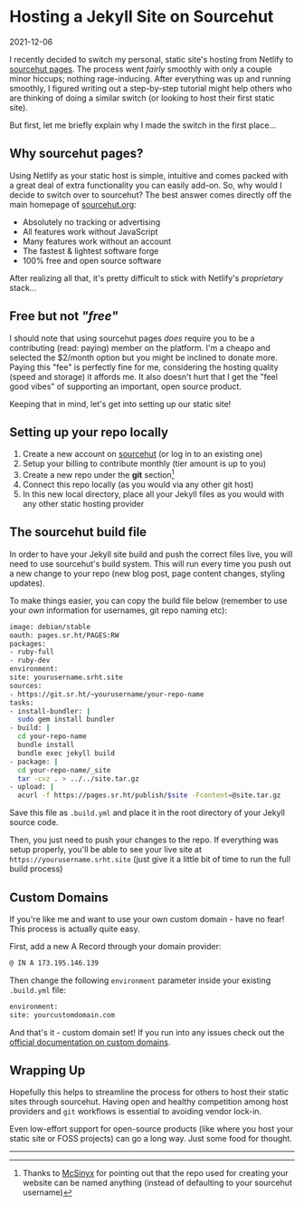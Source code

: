 # Hosting a Jekyll Site on Sourcehut

2021-12-06

I recently decided to switch my personal, static site's hosting from Netlify to [sourcehut pages](https://srht.site). The process went *fairly* smoothly with only a couple minor hiccups; nothing rage-inducing. After everything was up and running smoothly, I figured writing out a step-by-step tutorial might help others who are thinking of doing a similar switch (or looking to host their first static site).

But first, let me briefly explain why I made the switch in the first place...

## Why sourcehut pages?

Using Netlify as your static host is simple, intuitive and comes packed with a great deal of extra functionality you can easily add-on. So, why would I decide to switch over to sourcehut? The best answer comes directly off the main homepage of [sourcehut.org](https://sourcehut.org):

- Absolutely no tracking or advertising
- All features work without JavaScript
- Many features work without an account
- The fastest & lightest software forge
- 100% free and open source software

After realizing all that, it's pretty difficult to stick with Netlify's *proprietary* stack...

## Free but not *"free"*

I should note that using sourcehut pages *does* require you to be a contributing (read: paying) member on the platform. I'm a cheapo and selected the $2/month option but you might be inclined to donate more. Paying this "fee" is perfectly fine for me, considering the hosting quality (speed and storage) it affords me. It also doesn't hurt that I get the "feel good vibes" of supporting an important, open source product.

Keeping that in mind, let's get into setting up our static site!

## Setting up your repo locally

1. Create a new account on [sourcehut](https://sourcehut.org) (or log in to an existing one)
2. Setup your billing to contribute monthly (tier amount is up to you)
3. Create a new repo under the **git** section[^1]
4. Connect this repo locally (as you would via any other git host)
5. In this new local directory, place all your Jekyll files as you would with any other static hosting provider

## The sourcehut build file

In order to have your Jekyll site build and push the correct files live, you will need to use sourcehut's build system. This will run every time you push out a new change to your repo (new blog post, page content changes, styling updates).

To make things easier, you can copy the build file below (remember to use your *own* information for usernames, git repo naming etc):

~~~sh
image: debian/stable
oauth: pages.sr.ht/PAGES:RW
packages:
- ruby-full
- ruby-dev
environment:
site: yourusername.srht.site
sources:
- https://git.sr.ht/~yourusername/your-repo-name
tasks:
- install-bundler: |
  sudo gem install bundler
- build: |
  cd your-repo-name
  bundle install
  bundle exec jekyll build
- package: |
  cd your-repo-name/_site
  tar -cvz . > ../../site.tar.gz
- upload: |
  acurl -f https://pages.sr.ht/publish/$site -Fcontent=@site.tar.gz
~~~


Save this file as `.build.yml` and place it in the root directory of your Jekyll source code.

Then, you just need to push your changes to the repo. If everything was setup properly, you'll be able to see your live site at `https://yourusername.srht.site` (just give it a little bit of time to run the full build process)

## Custom Domains

If you're like me and want to use your own custom domain - have no fear! This process is actually quite easy.

First, add a new A Record through your domain provider:

~~~sh
@ IN A 173.195.146.139
~~~


Then change the following `environment` parameter inside your existing `.build.yml` file:

~~~sh
environment:
site: yourcustomdomain.com
~~~


And that's it - custom domain set! If you run into any issues check out the [official documentation on custom domains](https://srht.site/custom-domains).

## Wrapping Up

Hopefully this helps to streamline the process for others to host their static sites through sourcehut. Having open and healthy competition among host providers and `git` workflows is essential to avoiding vendor lock-in. 

Even low-effort support for open-source products (like where you host your static site or FOSS projects) can go a long way. Just some food for thought.

---

[^1]: Thanks to [McSinyx](https://cnx.srht.site/) for pointing out that the repo used for creating your website can be named anything (instead of defaulting to your sourcehut username)
